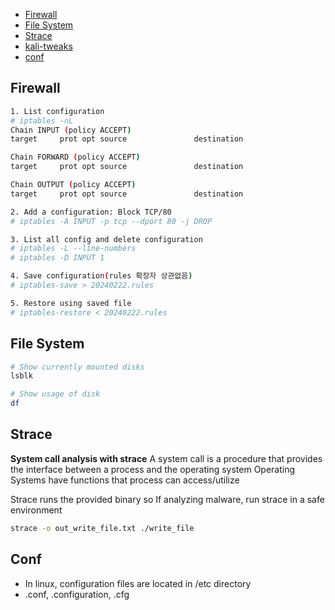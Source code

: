 - [Firewall](#firewall)
- [File System](#file-system)
- [Strace](#strace)
- [kali-tweaks](#kali-tweak)
- [conf](#conf)

## Firewall

```bash
1. List configuration
# iptables -nL
Chain INPUT (policy ACCEPT)
target     prot opt source               destination         

Chain FORWARD (policy ACCEPT)
target     prot opt source               destination         

Chain OUTPUT (policy ACCEPT)
target     prot opt source               destination     

2. Add a configuration: Block TCP/80
# iptables -A INPUT -p tcp --dport 80 -j DROP

3. List all config and delete configuration
# iptables -L --line-numbers
# iptables -D INPUT 1

4. Save configuration(rules 확장자 상관없음)
# iptables-save > 20240222.rules

5. Restore using saved file
# iptables-restore < 20240222.rules

```


## File System
```bash
# Show currently mounted disks
lsblk

# Show usage of disk
df
```

## Strace
**System call analysis with strace**
A system call is a procedure that provides the interface between a process and the operating system
Operating Systems have functions that process can access/utilize

Strace runs the provided binary so If analyzing malware, run strace in a safe environment
```bash
strace -o out_write_file.txt ./write_file
```

## Conf
- In linux, configuration files are located in /etc directory
- .conf, .configuration, .cfg



